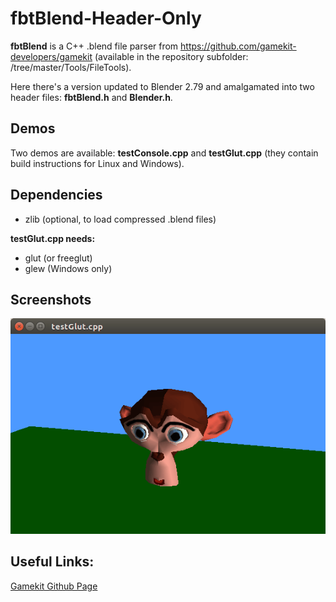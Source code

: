 # fbtBlend-Header-Only


**fbtBlend** is a C++ .blend file parser from https://github.com/gamekit-developers/gamekit (available in the repository subfolder: /tree/master/Tools/FileTools).

Here there's a version updated to Blender 2.79 and amalgamated into two header files: **fbtBlend.h** and **Blender.h**.


## Demos

Two demos are available: **testConsole.cpp** and **testGlut.cpp** (they contain build instructions for Linux and Windows).

## Dependencies

* zlib (optional, to load compressed .blend files)

**testGlut.cpp needs:**

* glut (or freeglut)
* glew (Windows only)


## Screenshots
![testGlut](./screenshots/testGlut.png)


## Useful Links:
[Gamekit Github Page](https://github.com/gamekit-developers/gamekit)





